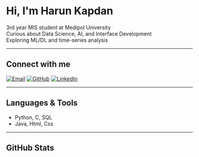 # Hi, I'm Harun Kapdan

3rd year MIS student at Medipol University  
Curious about Data Science, AI, and Interface Development   
Exploring ML/DL and time-series analysis  

---

## Connect with me


[![Email](https://img.shields.io/badge/-Email-D14836?style=flat-square&logo=gmail&logoColor=white)](mailto:hrnkpdn@gmail.com)
[![GitHub](https://img.shields.io/badge/-GitHub-181717?style=flat-square&logo=github&logoColor=white)](https://github.com/HarunKapdan)
[![LinkedIn](https://img.shields.io/badge/-LinkedIn-0A66C2?style=flat-square&logo=linkedin&logoColor=white)](https://www.linkedin.com/in/harunkapdan)

---

## Languages & Tools

- Python, C, SQL  
- Java, Html, Css

---

## GitHub Stats




